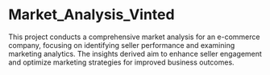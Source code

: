 # Market_Analysis_Vinted
This project conducts a comprehensive market analysis for an e-commerce company, focusing on identifying seller performance and examining marketing analytics. The insights derived aim to enhance seller engagement and optimize marketing strategies for improved business outcomes.
